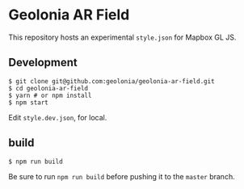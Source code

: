 # Geolonia AR Field

This repository hosts an experimental `style.json` for Mapbox GL JS.

## Development

```shell
$ git clone git@github.com:geolonia/geolonia-ar-field.git
$ cd geolonia-ar-field
$ yarn # or npm install
$ npm start
```

Edit `style.dev.json`, for local.

## build

```shell
$ npm run build
```

Be sure to run `npm run build` before pushing it to the `master` branch.
